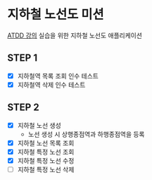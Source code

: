 # 지하철 노선도 미션
[ATDD 강의](https://edu.nextstep.camp/c/R89PYi5H) 실습을 위한 지하철 노선도 애플리케이션

## STEP 1
- [x] 지하철역 목록 조회 인수 테스트  
- [x] 지하철역 삭제 인수 테스트  

## STEP 2
- [x] 지하철 노선 생성  
  - 노선 생성 시 상행종점역과 하행종점역을 등록  
- [x] 지하철 노선 목록 조회  
- [x] 지하철 특정 노선 조회  
- [x] 지하철 특정 노선 수정  
- [ ] 지하철 특정 노선 삭제  
